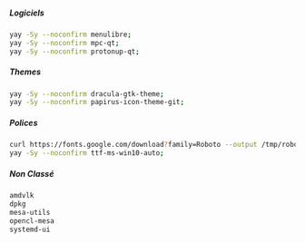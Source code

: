##### Logiciels
```bash
yay -Sy --noconfirm menulibre;
yay -Sy --noconfirm mpc-qt;
yay -Sy --noconfirm protonup-qt;
```

##### Themes
```bash
yay -Sy --noconfirm dracula-gtk-theme;
yay -Sy --noconfirm papirus-icon-theme-git;
```

##### Polices
```bash
curl https://fonts.google.com/download?family=Roboto --output /tmp/roboto.zip; unzip /tmp/roboto.zip -d /usr/share/fonts;
yay -Sy --noconfirm ttf-ms-win10-auto;
```

##### Non Classé
```bash
amdvlk
dpkg
mesa-utils
opencl-mesa
systemd-ui
```
